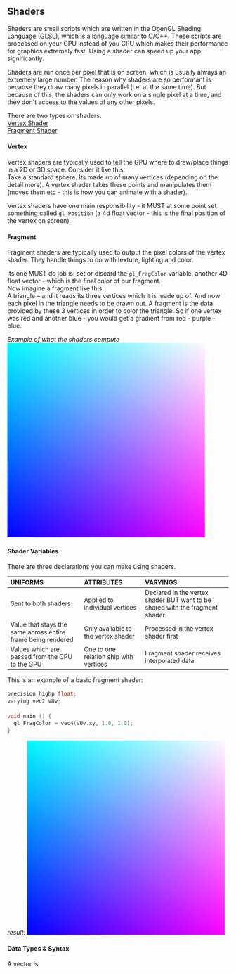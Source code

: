 ## Shaders
Shaders are small scripts which are written in the OpenGL Shading Language (GLSL), which is a language similar to C/C++. These scripts are processed on your GPU instead of you CPU which makes their performance for graphics extremely fast. Using a shader can speed up your app significantly.

Shaders are run once per pixel that is on screen, which is usually always an extremely large number. The reason why shaders are so performant is because they draw many pixels in parallel (i.e. at the same time). But because of this, the shaders can only work on a single pixel at a time, and they don't access to the values of any other pixels.

There are two types on shaders:<br>
[Vertex Shader](#vertex)<br>
[Fragment Shader](#fragment)

<!-- TODO: update this -->
#### Vertex
Vertex shaders are typically used to tell the GPU where to draw/place things in a 2D or 3D space.
Consider it like this:<br>
Take a standard sphere. Its made up of many vertices (depending on the detail more). A vertex shader takes these points and manipulates them (moves them etc - this is how you can animate with a shader).<brb>

Vertex shaders have one main responsibility - it MUST at some point set something called `gl_Position` (a 4d float vector - this is the final position of the vertex on screen).

#### Fragment
Fragment shaders are typically used to output the pixel colors of the vertex shader. They handle things to do with texture, lighting and color.

Its one MUST do job is: set or discard the `gl_FragColor` variable, another 4D float vector - which is the final color of our fragment.<br>
Now imagine a fragment like this:<br>
A triangle – and it reads its three vertices which it is made up of. And now each pixel in the triangle needs to be drawn out. A fragment is the data provided by these 3 vertices in order to color the triangle. So if one vertex was red and another blue - you would get a gradient from red - purple - blue.

*Example of what the shaders compute*
<img src="../assets/webgl/basic-shder.png" width="450px"/>

#### Shader Variables
There are three declarations you can make using shaders.<br>

 UNIFORMS                                                    | ATTRIBUTES                             | VARYINGS                                                                    |
:----------------------------------------------------------- |:-------------------------------------- |:--------------------------------------------------------------------------- |
Sent to both shaders                                         |Applied to individual vertices          |Declared in the vertex shader BUT want to be shared with the fragment shader |
Value that stays the same across entire frame being rendered |Only available to the vertex shader     |Processed in the vertex shader first                                         |
Values which are passed from the CPU to the GPU              |One to one relation ship with vertices  |Fragment shader receives interpolated data                                   |


This is an example of a basic fragment shader:
```c
precision highp float;
varying vec2 vUv;

void main () {
  gl_FragColor = vec4(vUv.xy, 1.0, 1.0);
}
```
*result:*
<img src="../assets/webgl/basic-shder.png" width="450px"/>

#### Data Types & Syntax
A vector is
